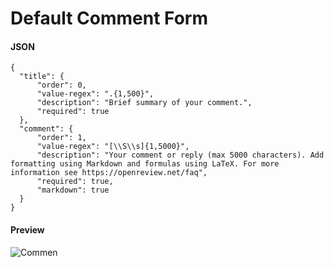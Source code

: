 # Default Comment Form

#### JSON

```
{
  "title": {
      "order": 0,
      "value-regex": ".{1,500}",
      "description": "Brief summary of your comment.",
      "required": true
  },
  "comment": {
      "order": 1,
      "value-regex": "[\\S\\s]{1,5000}",
      "description": "Your comment or reply (max 5000 characters). Add formatting using Markdown and formulas using LaTeX. For more information see https://openreview.net/faq",
      "required": true,
      "markdown": true
  }
}
```

#### Preview

![Commen](https://openreview.net/images/faq-comment-form.png)
